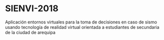 # SIENVI-2018

Aplicación entornos virtuales para la toma de decisiones en caso de sismo usando tecnología de realidad virtual orientada a estudiantes de secundaria de la ciudad de arequipa